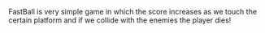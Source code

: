 FastBall is very simple game in which the score increases as we touch the certain platform and if we collide with the enemies the player dies!
